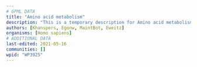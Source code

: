 ```yaml
---
# GPML DATA
title: "Amino acid metabolism"
description: "This is a temporary description for Amino acid metabolism"
authors: [Khanspers, Egonw, MaintBot, Eweitz]
organisms: [Homo sapiens]
# ADDITIONAL DATA
last-edited: 2021-05-16
communities: []
wpid: "WP3925"
---
```

